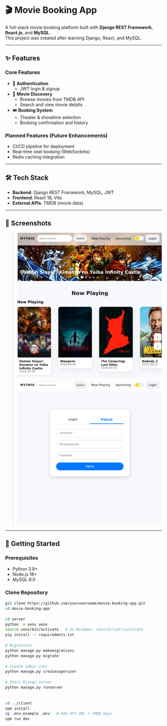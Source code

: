# 🎬 Movie Booking App

A full-stack movie booking platform built with **Django REST Framework**, **React.js**, and **MySQL**.  
This project was created after learning Django, React, and MySQL.

---

## ✨ Features

### Core Features
- 🔑 **Authentication**
  - JWT login & signup
- 🎥 **Movie Discovery**
  - Browse movies from TMDB API
  - Search and view movie details
- 🎟 **Booking System**
  - Theater & showtime selection
  - Booking confirmation and history

### Planned Features (Future Enhancements)
- CI/CD pipeline for deployment  
- Real-time seat booking (WebSockets)  
- Redis caching integration  

---

## 🛠 Tech Stack

- **Backend**: Django REST Framework, MySQL, JWT  
- **Frontend**: React 18, Vite  
- **External APIs**: TMDB (movie data)  

---

## 📸 Screenshots

>
> ![Homepage](./asset/home.png)  
> ![Homepage](./asset/signup.png)  

---

## 🚀 Getting Started

### Prerequisites
- Python 3.9+  
- Node.js 18+  
- MySQL 8.0  

### Clone Repository
```bash
git clone https://github.com/yourusername/movie-booking-app.git
cd movie-booking-app

cd server
python -m venv venv
source venv/bin/activate   # On Windows: venv\Scripts\activate
pip install -r requirements.txt

# Migrations
python manage.py makemigrations
python manage.py migrate

# Create admin user
python manage.py createsuperuser

# Start Django server
python manage.py runserver


cd ../client
npm install
cp .env.example .env   # Add API URL + TMDB keys
npm run dev
